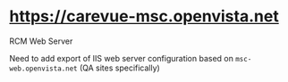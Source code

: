 # https://carevue-msc.openvista.net

RCM Web Server

Need to add export of IIS web server configuration based on `msc-web.openvista.net` (QA sites specifically)